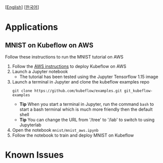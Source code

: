[[English](README.md)] [[한국어](README.ko.md)]

# Applications
## MNIST on Kubeflow on AWS
Follow these instructions to run the MNIST tutorial on AWS
1. Follow the [AWS instructions](https://www.kubeflow.org/docs/distributions/aws/) to deploy Kubeflow on AWS
1. Launch a Jupyter notebook
   * The tutorial has been tested using the Jupyter Tensorflow 1.15 image
1. Launch a terminal in Jupyter and clone the kubeflow examples repo
   ```
   git clone https://github.com/kubeflow/examples.git git_kubeflow-examples
   ```
   * **Tip** When you start a terminal in Jupyter, run the command `bash` to start
      a bash terminal which is much more friendly then the default shell
   * **Tip** You can change the URL from '/tree' to '/lab' to switch to using Jupyterlab
1. Open the notebook `mnist/mnist_aws.ipynb`
1. Follow the notebook to train and deploy MNIST on Kubeflow

# Known Issues
